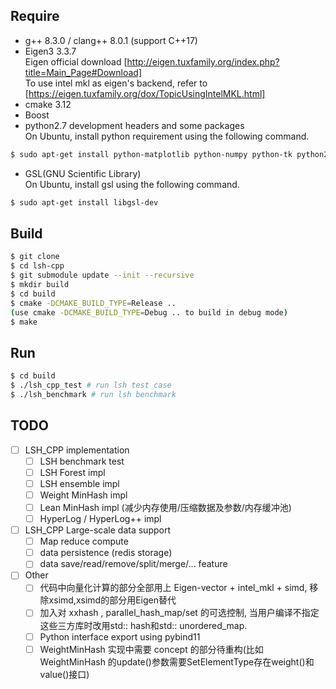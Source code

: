 ## Require
- g++ 8.3.0 / clang++ 8.0.1 (support C++17)
- Eigen3 3.3.7
<br> Eigen official download [http://eigen.tuxfamily.org/index.php?title=Main_Page#Download]
<br> To use intel mkl as eigen's backend, refer to [https://eigen.tuxfamily.org/dox/TopicUsingIntelMKL.html]
- cmake 3.12
- Boost
- python2.7 development headers and some packages 
<br> On Ubuntu, install python requirement using the following command.
```bash
$ sudo apt-get install python-matplotlib python-numpy python-tk python2.7-dev
```
- GSL(GNU Scientific Library) 
<br> On Ubuntu, install gsl using the following command.
```bash
$ sudo apt-get install libgsl-dev
```

## Build

```bash
$ git clone 
$ cd lsh-cpp
$ git submodule update --init --recursive
$ mkdir build
$ cd build
$ cmake -DCMAKE_BUILD_TYPE=Release ..
(use cmake -DCMAKE_BUILD_TYPE=Debug .. to build in debug mode)
$ make
```

## Run
```bash
$ cd build
$ ./lsh_cpp_test # run lsh test case
$ ./lsh_benchmark # run lsh benchmark
```

## TODO
- [ ] LSH_CPP implementation
    - [ ] LSH benchmark test
    - [ ] LSH Forest impl
    - [ ] LSH ensemble impl
    - [ ] Weight MinHash impl
    - [ ] Lean MinHash impl (减少内存使用/压缩数据及参数/内存缓冲池)
    - [ ] HyperLog / HyperLog++ impl

- [ ] LSH_CPP Large-scale data support
    - [ ] Map reduce compute
    - [ ] data persistence (redis storage) 
    - [ ] data save/read/remove/split/merge/... feature
    
- [ ] Other
    - [ ] 代码中向量化计算的部分全部用上 Eigen-vector + intel_mkl + simd,
    移除xsimd,xsimd的部分用Eigen替代
    - [ ] 加入对 xxhash , parallel_hash_map/set 的可选控制,
    当用户编译不指定这些三方库时改用std:: hash和std:: unordered_map.
    - [ ] Python interface export using pybind11
    - [ ] WeightMinHash 实现中需要 concept 的部分待重构(比如WeightMinHash
    的update()参数需要SetElementType存在weight()和value()接口)